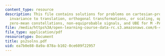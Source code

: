 ```yaml
---
content_type: resource
description: This file contains solutions for problems on cartesian-product constellations,
  invariance to translation, orthogonal transformations, or scaling, optimality of
  zero-mean constellations, non-equiprobable signals, and UBE for M -PAM constellations.
file: /media/https%3A/open-learning-course-data-rc.s3.amazonaws.com/6-451-principles-of-digital-communication-ii-spring-2005/ea7b0e888a9a878ab1020ce609f22957_ps2solns.pdf
file_type: application/pdf
resourcetype: Document
title: ps2solns.pdf
uid: ea7b0e88-8a9a-878a-b102-0ce609f22957
---
```


